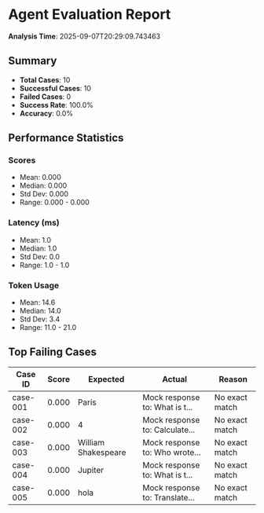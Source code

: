# Agent Evaluation Report

**Analysis Time**: 2025-09-07T20:29:09.743463

## Summary

- **Total Cases**: 10
- **Successful Cases**: 10
- **Failed Cases**: 0
- **Success Rate**: 100.0%
- **Accuracy**: 0.0%

## Performance Statistics

### Scores
- Mean: 0.000
- Median: 0.000
- Std Dev: 0.000
- Range: 0.000 - 0.000

### Latency (ms)
- Mean: 1.0
- Median: 1.0
- Std Dev: 0.0
- Range: 1.0 - 1.0

### Token Usage
- Mean: 14.6
- Median: 14.0
- Std Dev: 3.4
- Range: 11.0 - 21.0

## Top Failing Cases

| Case ID | Score | Expected | Actual | Reason |
|---------|-------|----------|--------|--------|
| case-001 | 0.000 | Paris | Mock response to: What is t... | No exact match |
| case-002 | 0.000 | 4 | Mock response to: Calculate... | No exact match |
| case-003 | 0.000 | William Shakespeare | Mock response to: Who wrote... | No exact match |
| case-004 | 0.000 | Jupiter | Mock response to: What is t... | No exact match |
| case-005 | 0.000 | hola | Mock response to: Translate... | No exact match |
